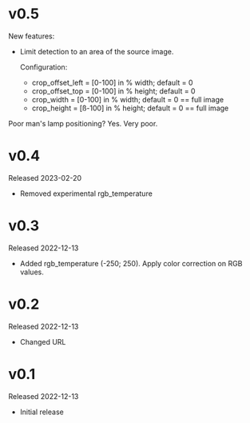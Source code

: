 # v0.5
New features: 
- Limit detection to an area of the source image.

  Configuration:
  - crop_offset_left = [0-100] in % width; default = 0
  - crop_offset_top = [0-100] in % height; default = 0
  - crop_width = [0-100] in % width; default = 0 == full image
  - crop_height = [ß-100] in % height; default = 0 == full image

Poor man's lamp positioning? Yes. Very poor.

# v0.4

Released 2023-02-20

- Removed experimental rgb_temperature

# v0.3

Released 2022-12-13

- Added rgb_temperature (-250; 250). Apply color correction on RGB values.

# v0.2

Released 2022-12-13

- Changed URL

# v0.1

Released 2022-12-13

- Initial release

